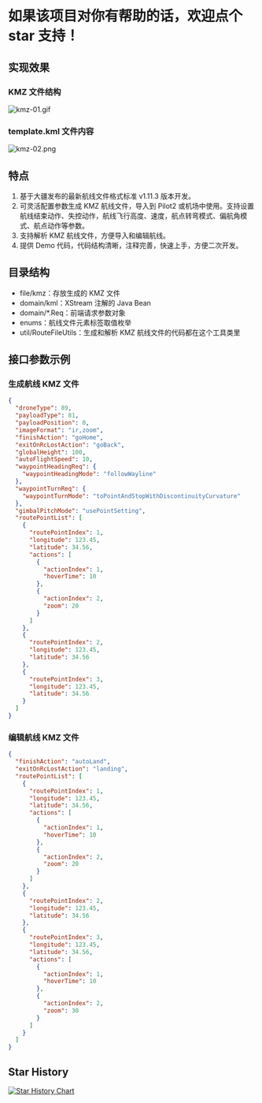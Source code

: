 # 如果该项目对你有帮助的话，欢迎点个 star 支持！

## 实现效果
### KMZ 文件结构
![kmz-01.gif](https://s2.loli.net/2024/11/19/kznUqoeSa7CbBAX.gif)

### template.kml 文件内容
![kmz-02.png](https://s2.loli.net/2024/11/19/tDBySCuWoM3mUpf.png)

## 特点
1. 基于大疆发布的最新航线文件格式标准 v1.11.3 版本开发。
2. 可灵活配置参数生成 KMZ 航线文件，导入到 Pilot2 或机场中使用。支持设置航线结束动作、失控动作，航线飞行高度、速度，航点转弯模式、偏航角模式、航点动作等参数。
3. 支持解析 KMZ 航线文件，方便导入和编辑航线。
4. 提供 Demo 代码，代码结构清晰，注释完善，快速上手，方便二次开发。



## 目录结构
* file/kmz：存放生成的 KMZ 文件
* domain/kml：XStream 注解的 Java Bean
* domain/*.Req：前端请求参数对象
* enums：航线文件元素标签取值枚举
* util/RouteFileUtils：生成和解析 KMZ 航线文件的代码都在这个工具类里



## 接口参数示例
### 生成航线 KMZ 文件
```json
{
  "droneType": 89,
  "payloadType": 81,
  "payloadPosition": 0,
  "imageFormat": "ir,zoom",
  "finishAction": "goHome",
  "exitOnRcLostAction": "goBack",
  "globalHeight": 100,
  "autoFlightSpeed": 10,
  "waypointHeadingReq": {
    "waypointHeadingMode": "followWayline"
  },
  "waypointTurnReq": {
    "waypointTurnMode": "toPointAndStopWithDiscontinuityCurvature"
  },
  "gimbalPitchMode": "usePointSetting",
  "routePointList": [
    {
      "routePointIndex": 1,
      "longitude": 123.45,
      "latitude": 34.56,
      "actions": [
        {
          "actionIndex": 1,
          "hoverTime": 10
        },
        {
          "actionIndex": 2,
          "zoom": 20
        }
      ]
    },
    {
      "routePointIndex": 2,
      "longitude": 123.45,
      "latitude": 34.56
    },
    {
      "routePointIndex": 3,
      "longitude": 123.45,
      "latitude": 34.56
    }
  ]
}


```
### 编辑航线 KMZ 文件
```json
{
  "finishAction": "autoLand",
  "exitOnRcLostAction": "landing",
  "routePointList": [
    {
      "routePointIndex": 1,
      "longitude": 123.45,
      "latitude": 34.56,
      "actions": [
        {
          "actionIndex": 1,
          "hoverTime": 10
        },
        {
          "actionIndex": 2,
          "zoom": 20
        }
      ]
    },
    {
      "routePointIndex": 2,
      "longitude": 123.45,
      "latitude": 34.56
    },
    {
      "routePointIndex": 3,
      "longitude": 123.45,
      "latitude": 34.56,
      "actions": [
        {
          "actionIndex": 1,
          "hoverTime": 10
        },
        {
          "actionIndex": 2,
          "zoom": 30
        }
      ]
    }
  ]
}
```

## Star History

[![Star History Chart](https://api.star-history.com/svg?repos=SongJian-99/dj-uav&type=Date)](https://star-history.com/#SongJian-99/dj-uav&Date)
